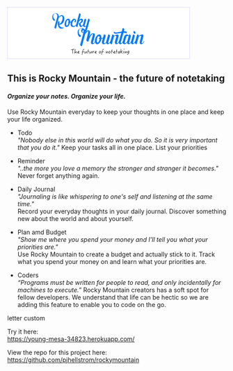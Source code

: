 ![alt text](https://github.com/pjhellstrom/rockymountain/blob/master/public/images/logo.png)

## This is **Rocky Mountain** - the future of notetaking
#### *Organize your notes. Organize your life.*
  
  
Use Rocky Mountain everyday to keep your thoughts in one place and keep your life organized.  

- Todo  
    *"Nobody else in this world will do what you do. So it is very important that you do it."*
    Keep your tasks all in one place.  List your priorities
    
- Reminder  
    *"..the more you love a memory the stronger and stranger it becomes."*
    Never forget anything again.  

- Daily Journal  
    *"Journaling is like whispering to one's self and listening at the same time."*  
    Record your everyday thoughts in your daily journal. Discover something new about the world and about yourself.  

- Plan amd Budget  
    *"Show me where you spend your money and I’ll tell you what your priorities are."*  
    Use Rocky Mountain to create a budget and actually stick to it. Track what you spend your money on and learn what your priorities are.

- Coders  
    *“Programs must be written for people to read, and only incidentally for machines to execute.”*
    Rocky Mountain creators has a soft spot for fellow developers. We understand that life can be hectic so we are adding this feature to enable you to code on the go.

letter
custom


  <!-- 1. Clearly state the problem the app is trying to solve (i.e. what is it doing and why)


2. Give a high-level overview of how the app is organized
3. Give start-to-finish instructions on how to run the app
4. Include screenshots, gifs or videos of the app functioning
5. Contain a link to a deployed version of the app
6. Clearly list the technologies used in the app
7. State your role in the app development -->



  
Try it here:  
https://young-mesa-34823.herokuapp.com/
  
View the repo for this project here:  
https://github.com/pjhellstrom/rockymountain
